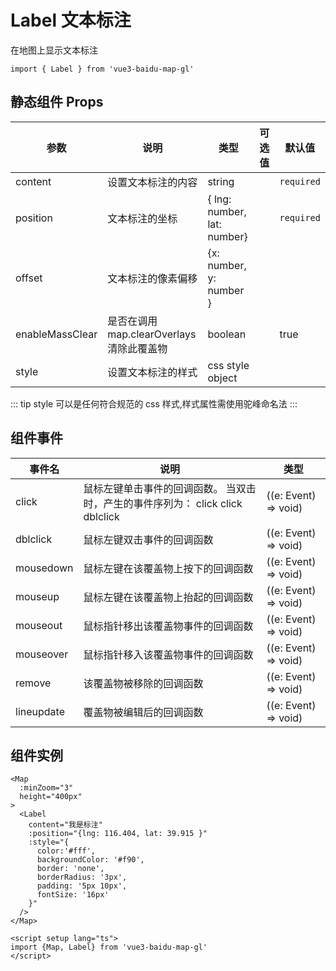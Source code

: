 # Label 文本标注

在地图上显示文本标注

```ts:no-line-numbers
import { Label } from 'vue3-baidu-map-gl'
```

## 静态组件 Props

| 参数            | 说明                                      | 类型                        | 可选值 | 默认值     |
| --------------- | ----------------------------------------- | --------------------------- | ------ | ---------- |
| content         | 设置文本标注的内容                        | string                      |        | `required` |
| position        | 文本标注的坐标                            | { lng: number, lat: number} |        | `required` |
| offset          | 文本标注的像素偏移                        | {x: number, y: number }     |        |            |
| enableMassClear | 是否在调用 map.clearOverlays 清除此覆盖物 | boolean                     |        | true       |
| style           | 设置文本标注的样式                        | css style object            |        |            |

::: tip
style 可以是任何符合规范的 css 样式,样式属性需使用驼峰命名法
:::

## 组件事件

| 事件名     | 说明                                                                           | 类型                 |
| ---------- | ------------------------------------------------------------------------------ | -------------------- |
| click      | 鼠标左键单击事件的回调函数。 当双击时，产生的事件序列为： click click dblclick | ((e: Event) => void) |
| dblclick   | 鼠标左键双击事件的回调函数                                                     | ((e: Event) => void) |
| mousedown  | 鼠标左键在该覆盖物上按下的回调函数                                             | ((e: Event) => void) |
| mouseup    | 鼠标左键在该覆盖物上抬起的回调函数                                             | ((e: Event) => void) |
| mouseout   | 鼠标指针移出该覆盖物事件的回调函数                                             | ((e: Event) => void) |
| mouseover  | 鼠标指针移入该覆盖物事件的回调函数                                             | ((e: Event) => void) |
| remove     | 该覆盖物被移除的回调函数                                                       | ((e: Event) => void) |
| lineupdate | 覆盖物被编辑后的回调函数                                                       | ((e: Event) => void) |

## 组件实例

<div>
<Map
  :ak="'4stE857hYPHbEmgKhLiTAa0QbCIULHpm'"
  :minZoom="3"
  height="400px"
>
  <Label
    content="我是标注"
    :position="{lng: 116.404, lat: 39.915 }"
    :style="{
      color:'#fff',
      backgroundColor: '#f90',
      border: 'none',
      borderRadius: '3px',
      padding: '5px 10px',
      fontSize: '16px'
    }"
  />
</Map>
</div>

```vue:no-line-numbers
<Map
  :minZoom="3"
  height="400px"
>
  <Label
    content="我是标注"
    :position="{lng: 116.404, lat: 39.915 }"
    :style="{
      color:'#fff',
      backgroundColor: '#f90',
      border: 'none',
      borderRadius: '3px',
      padding: '5px 10px',
      fontSize: '16px'
    }"
  />
</Map>

<script setup lang="ts">
import {Map, Label} from 'vue3-baidu-map-gl'
</script>
```
